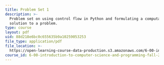 ```yaml
---
title: Problem Set 1
description: >-
  Problem set on using control flow in Python and formulating a computational
  solution to a problem.
type: course
layout: pdf
uid: 88d218e6bc0c655635b9a10259053253
file_type: application/pdf
file_location: >-
  https://open-learning-course-data-production.s3.amazonaws.com/6-00-introduction-to-computer-science-and-programming-fall-2008/88d218e6bc0c655635b9a10259053253_pset1a.pdf
course_id: 6-00-introduction-to-computer-science-and-programming-fall-2008
---
```

